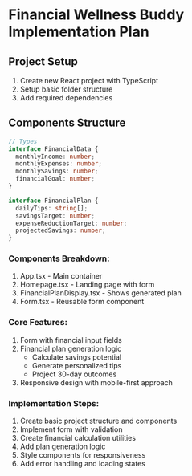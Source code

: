 # Financial Wellness Buddy Implementation Plan

## Project Setup
1. Create new React project with TypeScript
2. Setup basic folder structure
3. Add required dependencies

## Components Structure
```typescript
// Types
interface FinancialData {
  monthlyIncome: number;
  monthlyExpenses: number;
  monthlySavings: number;
  financialGoal: number;
}

interface FinancialPlan {
  dailyTips: string[];
  savingsTarget: number;
  expenseReductionTarget: number;
  projectedSavings: number;
}
```

### Components Breakdown:
1. App.tsx - Main container
2. Homepage.tsx - Landing page with form
3. FinancialPlanDisplay.tsx - Shows generated plan
4. Form.tsx - Reusable form component

### Core Features:
1. Form with financial input fields
2. Financial plan generation logic
   - Calculate savings potential
   - Generate personalized tips
   - Project 30-day outcomes
3. Responsive design with mobile-first approach

### Implementation Steps:
1. Create basic project structure and components
2. Implement form with validation
3. Create financial calculation utilities
4. Add plan generation logic
5. Style components for responsiveness
6. Add error handling and loading states